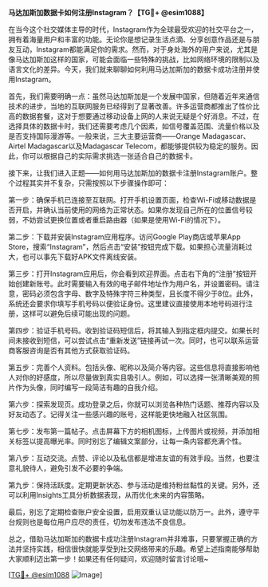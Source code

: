 **马达加斯加数据卡如何注册Instagram？【TG💪+ @esim1088】**

在当今这个社交媒体主导的时代，Instagram作为全球最受欢迎的社交平台之一，拥有着海量用户和丰富的功能。无论你是想记录生活点滴、分享创意作品还是与朋友互动，Instagram都能满足你的需求。然而，对于身处海外的用户来说，尤其是像马达加斯加这样的国家，可能会面临一些特殊的挑战，比如网络环境的限制以及语言文化的差异。今天，我们就来聊聊如何利用马达加斯加的数据卡成功注册并使用Instagram。

首先，我们需要明确一点：虽然马达加斯加是一个发展中国家，但随着近年来通信技术的进步，当地的互联网服务已经得到了显著改善。许多运营商都推出了性价比高的数据套餐，这对于想要通过移动设备上网的人来说无疑是个好消息。不过，在选择具体的数据卡时，我们还需要考虑几个因素，如信号覆盖范围、流量价格以及是否支持国际漫游等。一般来说，三大主要运营商——Orange Madagascar、Airtel Madagascar以及Madagascar Telecom，都能够提供较为稳定的服务。因此，你可以根据自己的实际需求挑选一张适合自己的数据卡。

接下来，让我们进入正题——如何用马达加斯加的数据卡注册Instagram账户。整个过程其实并不复杂，只需按照以下步骤操作即可：

第一步：确保手机已连接至互联网。打开手机设置页面，检查Wi-Fi或移动数据是否开启，并确认当前使用的网络为正常状态。如果你发现自己所在的位置信号较弱，不妨尝试更换位置或者重启路由器（如果是使用Wi-Fi的情况下）。

第二步：下载并安装Instagram应用程序。访问Google Play商店或苹果App Store，搜索“Instagram”，然后点击“安装”按钮完成下载。如果担心流量消耗过大，也可以事先下载好APK文件离线安装。

第三步：打开Instagram应用后，你会看到欢迎界面。点击右下角的“注册”按钮开始创建新账号。此时需要输入有效的电子邮件地址作为用户名，并设置密码。请注意，密码必须包含字母、数字及特殊字符三种类型，且长度不得少于8位。此外，系统还会要求你填写手机号码以便验证身份。这里建议直接使用本地号码进行注册，这样可以避免后续可能出现的问题。

第四步：验证手机号码。收到验证码短信后，将其输入到指定框内提交。如果长时间未接收到短信，可以尝试点击“重新发送”链接再试一次。同时，也可以联系运营商客服咨询是否有其他方式获取验证码。

第五步：完善个人资料。包括头像、昵称以及简介等内容。这些信息将直接影响他人对你的好感度，所以尽量做到真实且吸引人。例如，可以选择一张清晰美观的照片作为头像，同时编写一段简洁有趣的自我介绍。

第六步：探索发现页。成功登录之后，你就可以浏览各种热门话题、推荐内容以及好友动态了。记得关注一些感兴趣的账号，这样能更快地融入社区氛围。

第七步：发布第一篇帖子。点击屏幕下方的相机图标，上传图片或视频，并添加相关标签以提高曝光率。同时别忘了编辑文案部分，让每一条内容都充满个性。

第八步：互动交流。点赞、评论以及私信都是增进友谊的有效手段。当然，也要注意礼貌待人，避免引发不必要的争端。

第九步：保持活跃度。定期更新状态、参与活动是维持粉丝黏性的关键。另外，还可以利用Insights工具分析数据表现，从而优化未来的内容策略。

最后，别忘了定期检查账户安全设置，启用双重认证功能以防万一。此外，遵守平台规则也是每位用户应尽的责任，切勿发布违法不良信息。

总之，借助马达加斯加的数据卡成功注册Instagram并非难事，只要掌握正确的方法并坚持实践，相信很快就能享受到社交网络带来的乐趣。希望上述指南能够帮助大家顺利迈出第一步！如果还有任何疑问，欢迎随时留言讨论哦~

[[TG💪+ @esim1088](https://t.me/s/esim1088) ![Image](https://i.postimg.cc/4NQfJmqS/Snipaste-2025-05-13-00-14-12.png)]